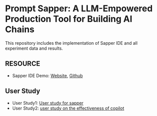 # Prompt Sapper: A LLM-Empowered Production Tool for Building AI Chains

[//]: # (<hr>)
This repository includes the implementation of Sapper IDE and all experiment data and results.

[//]: # (<hr>)
## RESOURCE
* Sapper IDE Demo: [Website](https://www.promptsapper.tech/sapperpro/workspace), [Github](https://github.com/YuCheng1106/PromptSapper/tree/main/sapperIDE)

## User Study
* User Study1: [User study for sapper](https://github.com/YuCheng1106/PromptSapper/tree/main/user%20study1)
* User Study2: [user study on the effectiveness of copilot](https://github.com/YuCheng1106/PromptSapper/tree/main/user%20study2)

